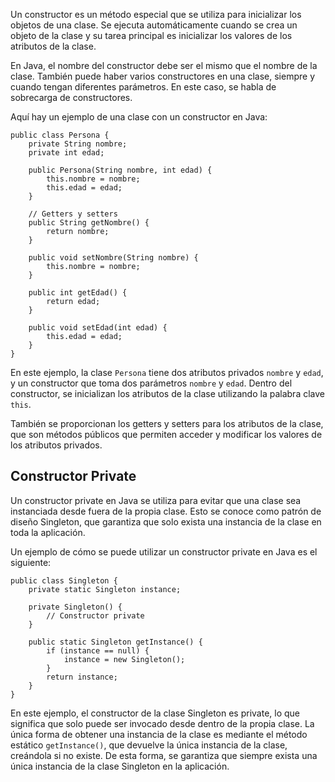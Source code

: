 Un constructor es un método especial que se utiliza para inicializar los objetos de una clase. Se ejecuta automáticamente cuando se crea un objeto de la clase y su tarea principal es inicializar los valores de los atributos de la clase.

En Java, el nombre del constructor debe ser el mismo que el nombre de la clase. También puede haber varios constructores en una clase, siempre y cuando tengan diferentes parámetros. En este caso, se habla de sobrecarga de constructores.

Aquí hay un ejemplo de una clase con un constructor en Java:

```
public class Persona {
    private String nombre;
    private int edad;
    
    public Persona(String nombre, int edad) {
        this.nombre = nombre;
        this.edad = edad;
    }
    
    // Getters y setters
    public String getNombre() {
        return nombre;
    }
    
    public void setNombre(String nombre) {
        this.nombre = nombre;
    }
    
    public int getEdad() {
        return edad;
    }
    
    public void setEdad(int edad) {
        this.edad = edad;
    }
}
```

En este ejemplo, la clase `Persona` tiene dos atributos privados `nombre` y `edad`, y un constructor que toma dos parámetros `nombre` y `edad`. Dentro del constructor, se inicializan los atributos de la clase utilizando la palabra clave `this`.

También se proporcionan los getters y setters para los atributos de la clase, que son métodos públicos que permiten acceder y modificar los valores de los atributos privados.

## Constructor Private

Un constructor private en Java se utiliza para evitar que una clase sea instanciada desde fuera de la propia clase. Esto se conoce como patrón de diseño Singleton, que garantiza que solo exista una instancia de la clase en toda la aplicación.

Un ejemplo de cómo se puede utilizar un constructor private en Java es el siguiente:

```
public class Singleton {
    private static Singleton instance;

    private Singleton() {
        // Constructor private
    }

    public static Singleton getInstance() {
        if (instance == null) {
            instance = new Singleton();
        }
        return instance;
    }
}
```

En este ejemplo, el constructor de la clase Singleton es private, lo que significa que solo puede ser invocado desde dentro de la propia clase. La única forma de obtener una instancia de la clase es mediante el método estático `getInstance()`, que devuelve la única instancia de la clase, creándola si no existe. De esta forma, se garantiza que siempre exista una única instancia de la clase Singleton en la aplicación.